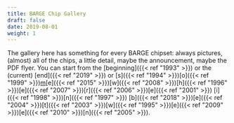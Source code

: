 ```yaml
---
title: BARGE Chip Gallery
draft: false
date: 2019-08-01
weight: 1
---
```


The gallery here has something for every BARGE chipset: always pictures,
(almost) all of the chips, a little detail, maybe the announcement, maybe the
PDF flyer. You can start from the [beginning]({{< ref "1993" >}})
or the (current) [end]({{< ref "2019" >}}) or
[s]({{< ref "1994" >}})[o]({{< ref "1999" >}})[m](2000-qb)[e]({{< ref "2015" >}})[w]({{< ref "2008" >}})[h]({{< ref "1996" >}})[e]({{< ref "2007" >}})[r]({{< ref "2006" >}})[e]({{< ref "2001" >}}) 
[i]({{< ref "1998" >}})[n]({{< ref "1997" >}}) 
[b]({{< ref "2018" >}})[e]({{< ref "2004" >}})[t]({{< ref "2003" >}})[w]({{< ref "1995" >}})[e]({{< ref "2009" >}})[e]({{< ref "2010" >}})[n]({{< ref "2005" >}}).
